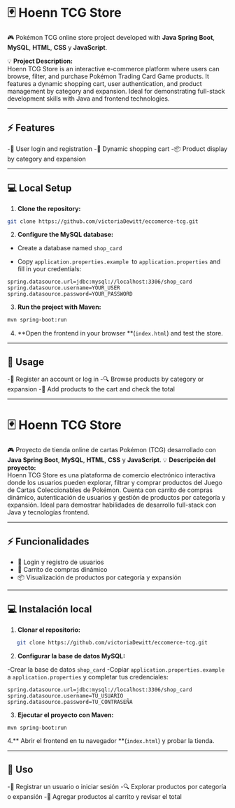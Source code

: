 
# 🃏 Hoenn TCG Store

🎮 Pokémon TCG online store project developed with **Java Spring Boot**, **MySQL**, **HTML**, **CSS** y **JavaScript**.

💡 **Project Description:**  
Hoenn TCG Store is an interactive e-commerce platform where users can browse, filter, and purchase Pokémon Trading Card Game products. It features a dynamic shopping cart, user authentication, and product management by category and expansion. Ideal for demonstrating full-stack development skills with Java and frontend technologies.

---

## ⚡ Features

-🔐 User login and registration
-🛒 Dynamic shopping cart
-📦 Product display by category and expansion

---

## 💻 Local Setup

1. **Clone the repository:**
```bash
git clone https://github.com/victoriaDewitt/eccomerce-tcg.git
```


2. **Configure the MySQL database:**

- Create a database named `shop_card`

- Copy `application.properties.example `to `application.properties` and fill in your credentials:
```Properties
spring.datasource.url=jdbc:mysql://localhost:3306/shop_card
spring.datasource.username=YOUR_USER
spring.datasource.password=YOUR_PASSWORD
```

3. **Run the project with Maven:**
```bash
mvn spring-boot:run
```

4. **Open the frontend in your browser **(`index.html`) and test the store.

---



## 📝 Usage

-👤 Register an account or log in
-🔍 Browse products by category or expansion
-🛒 Add products to the cart and check the total

---




# 🃏 Hoenn TCG Store

🎮 Proyecto de tienda online de cartas Pokémon (TCG) desarrollado con **Java Spring Boot**, **MySQL**, **HTML**, **CSS** y **JavaScript**.
💡 **Descripción del proyecto:**  
Hoenn TCG Store es una plataforma de comercio electrónico interactiva donde los usuarios pueden explorar, filtrar y comprar productos del Juego de Cartas Coleccionables de Pokémon. Cuenta con carrito de compras dinámico, autenticación de usuarios y gestión de productos por categoría y expansión. Ideal para demostrar habilidades de desarrollo full-stack con Java y tecnologías frontend.

---

## ⚡ Funcionalidades
- 🔐 Login y registro de usuarios
- 🛒 Carrito de compras dinámico
- 📦 Visualización de productos por categoría y expansión

---

## 💻 Instalación local

1. **Clonar el repositorio:**
```bash
   git clone https://github.com/victoriaDewitt/eccomerce-tcg.git
   ```


2. **Configurar la base de datos MySQL:**

-Crear la base de datos `shop_card`
-Copiar `application.properties.example` a `application.properties` y completar tus credenciales:
```Properties
spring.datasource.url=jdbc:mysql://localhost:3306/shop_card
spring.datasource.username=TU_USUARIO
spring.datasource.password=TU_CONTRASEÑA
```

3. **Ejecutar el proyecto con Maven:**
```bash
mvn spring-boot:run
```

4.** Abrir el frontend en tu navegador **(`index.html`) y probar la tienda.

---


## 📝 Uso

-👤 Registrar un usuario o iniciar sesión
-🔍 Explorar productos por categoría o expansión
-🛒 Agregar productos al carrito y revisar el total